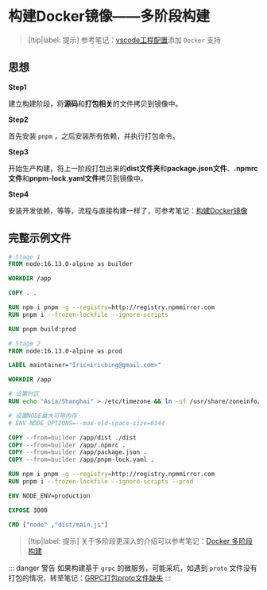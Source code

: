 # 构建Docker镜像——多阶段构建

> [!tip|label: 提示]
> 参考笔记：[vscode工程配置](../配置篇/vscode工程配置.md)添加 `Docker` 支持

## 思想

**Step1**

建立构建阶段，将**源码**和**打包相关**的文件拷贝到镜像中。

**Step2**

首先安装 `pnpm` ，之后安装所有依赖，并执行打包命令。

**Step3**

开始生产构建，将上一阶段打包出来的**dist文件夹**和**package.json文件**、**.npmrc文件**和**pnpm-lock.yaml文件**拷贝到镜像中。

**Step4**

安装开发依赖，等等，流程与直接构建一样了，可参考笔记：[构建Docker镜像](./构建Docker镜像.md)

## 完整示例文件

```Dockerfile
# Stage 1
FROM node:16.13.0-alpine as builder

WORKDIR /app

COPY . .

RUN npm i pnpm -g --registry=http://registry.npmmirror.com
RUN pnpm i --frozen-lockfile --ignore-scripts

RUN pnpm build:prod

# Stage 2
FROM node:16.13.0-alpine as prod

LABEL maintainer="Iric<iricbing@gmail.com>"

WORKDIR /app

# 设置时区
RUN echo "Asia/Shanghai" > /etc/timezone && ln -sf /usr/share/zoneinfo/Asia/Shanghai /etc/localtime 

# 设置NODE最大可用内存
# ENV NODE_OPTIONS=--max-old-space-size=6144

COPY --from=builder /app/dist ./dist
COPY --from=builder /app/.npmrc .
COPY --from=builder /app/package.json .
COPY --from=builder /app/pnpm-lock.yaml .

RUN npm i pnpm -g --registry=http://registry.npmmirror.com
RUN pnpm i --frozen-lockfile --ignore-scripts --prod

ENV NODE_ENV=production

EXPOSE 3000

CMD ["node" ,"dist/main.js"]
```

> [!tip|label: 提示]
> 关于多阶段更深入的介绍可以参考笔记：[Docker 多阶段构建](../../../容器/Docker/镜像构建/多阶段构建.md)

::: danger 警告
如果构建基于 `grpc` 的微服务，可能采坑，如遇到 `proto` 文件没有打包的情况，转至笔记：[GRPC打包proto文件缺失](../填坑手册/grpc打包proto文件缺失.md)
:::
